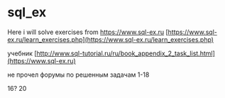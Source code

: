# sql_ex
Here i will solve exercises from https://www.sql-ex.ru
[https://www.sql-ex.ru/learn_exercises.php](https://www.sql-ex.ru/learn_exercises.php)

учебник
[http://www.sql-tutorial.ru/ru/book_appendix_2_task_list.html](https://www.sql-ex.ru)

не прочел форумы по решенным задачам 1-18

16?
20
